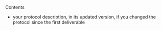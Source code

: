 Contents 
* your protocol description, in its updated version, if you changed the protocol since the first deliverable
